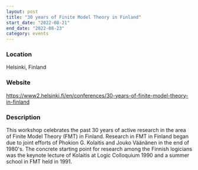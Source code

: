 ```yaml
---
layout: post
title: "30 years of Finite Model Theory in Finland"
start_date: "2022-08-21"
end_date: "2022-08-23"
category: events
---
```

### Location
Helsinki, Finland

### Website
<https://www2.helsinki.fi/en/conferences/30-years-of-finite-model-theory-in-finland>

### Description
This workshop celebrates the past 30 years of active research in the area of
Finite Model Theory (FMT) in Finland. Research in FMT in Finland began due to
joint efforts of Phokion G. Kolaitis and Jouko Väänänen in the end of 1980's.
The concrete starting point for research among the Finnish logicians was the
keynote lecture of Kolaitis at Logic Colloquium 1990 and a summer school in FMT
held in 1991.
